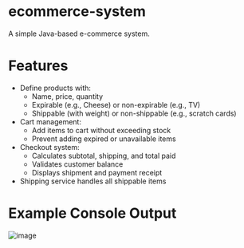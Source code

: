 # ecommerce-system
A simple Java-based e-commerce system.

# Features
- Define products with:
  - Name, price, quantity
  - Expirable (e.g., Cheese) or non-expirable (e.g., TV)
  - Shippable (with weight) or non-shippable (e.g., scratch cards)
- Cart management:
  - Add items to cart without exceeding stock
  - Prevent adding expired or unavailable items
- Checkout system:
  - Calculates subtotal, shipping, and total paid
  - Validates customer balance
  - Displays shipment and payment receipt
- Shipping service handles all shippable items

# Example Console Output
![image](https://github.com/user-attachments/assets/f97f4291-9944-459f-9f48-9dde90ce470c)
